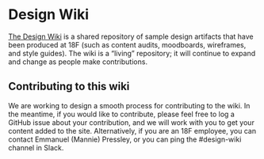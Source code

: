 # Design Wiki

[The Design Wiki](https://github.com/18F/Design-Wiki/wiki) is a shared repository of sample design artifacts that have been produced at 18F (such as content audits, moodboards, wireframes, and style guides). The wiki is a “living” repository; it will continue to expand and change as people make contributions. 

## Contributing to this wiki

We are working to design a smooth process for contributing to the wiki. In the meantime, if you would like to contribute, please feel free to log a GitHub issue about your contribution, and we will work with you to get your content added to the site. Alternatively, if you are an 18F employee, you can contact Emmanuel (Mannie) Pressley, or you can ping the #design-wiki channel in Slack.
